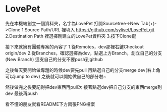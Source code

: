 # LovePet
先在本機端創立一個資料夾，名字為LovePet
打開Sourcetree->New Tab(+)->Clone
1.Source Path/URL 裡填入
https://github.com/sylivet/LovePet.git
2.Destination Path 裡選擇剛建立的LovePet資料夾
3.按下Clone鍵

接下來就擁有團體專案的內容了
1.從Remotes，dev那裡右鍵Checkout origin/dev
2.從Branches，確認選擇為dev，點選上方Branch，創立自己的分支(New Branch)
這支自己的分支不要push到github

之後每天要開始做專題的時候dev要先pull
再點選自己的分支merge dev(右上角可以jump to dev)
之後就可以開始做自己的部分啦~


然後做完之後要記得把dev東西再pull次
接著點選dev把自己分支的東西merge到dev
最後再push

看不懂的朋友就看README下方兩張PNG檔案

